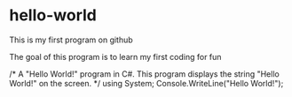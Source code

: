 # hello-world
This is my first program on github

The goal of this program is to learn my first coding for fun

/* A "Hello World!" program in C#.
This program displays the string "Hello World!" on the screen. */
using System;
Console.WriteLine("Hello World!");
